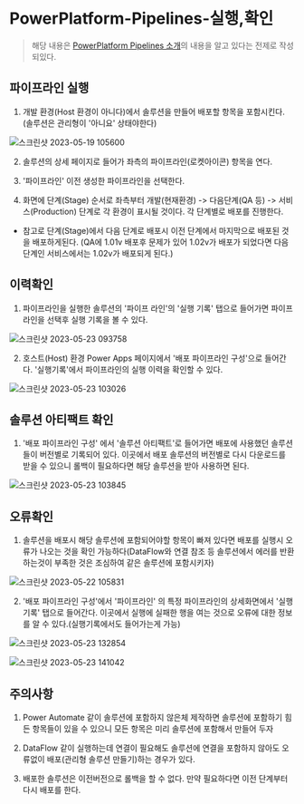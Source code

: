 # PowerPlatform-Pipelines-실행,확인
> 해당 내용은 [PowerPlatform Pipelines 소개](https://nanenchanga.tistory.com/entry/PowerPlatform-Pipelines-%EC%86%8C%EA%B0%9C)의 내용을 알고 있다는 전제로 작성되있다. 

## 파이프라인 실행

1. 개발 환경(Host 환경이 아니다)에서 솔루션을 만들어 배포할 항목을 포함시킨다.(솔루션은 관리형이 '아니요' 상태야한다)

![스크린샷 2023-05-19 105600](https://github.com/nanenchanga53/BlazorForPowerPlatformSamples/assets/39551265/49dc6541-7893-4d43-921c-78de6d509e43)

2. 솔루션의 상세 페이지로 들어가 좌측의 파이프라인(로켓아이콘) 항목을 연다.

3. '파이프라인' 이전 생성한 파이프라인을 선택한다.

4. 화면에 단계(Stage) 순서로 좌측부터 개발(현재환경) -> 다음단계(QA 등) -> 서비스(Production) 단계로 각 환경이 표시될 것이다. 각 단계별로 배포를 진행한다.

* 참고로 단계(Stage)에서 다음 단계로 배포시 이전 단계에서 마지막으로 배포된 것을 배포하게된다. (QA에 1.01v 배포후 문제가 있어 1.02v가 배포가 되었다면 다음 단계인 서비스에서는 1.02v가 배포되게 된다.)

## 이력확인

1. 파이프라인을 실행한 솔루션의 '파이프 라인'의 '실행 기록' 탭으로 들어가면 파이프라인을 선택후 실행 기록을 볼 수 있다.

![스크린샷 2023-05-23 093758](https://github.com/nanenchanga53/BlazorForPowerPlatformSamples/assets/39551265/63a159de-ca51-4f84-85ff-e2ba9671d49f)

2. 호스트(Host) 환경 Power Apps 페이지에서 '배포 파이프라인 구성'으로 들어간다. '실행기록'에서 파이프라인의 실행 이력을 확인할 수 있다.

![스크린샷 2023-05-23 103026](https://github.com/nanenchanga53/BlazorForPowerPlatformSamples/assets/39551265/9370a3bc-5a02-4c01-b86f-ab2d95fd342a)

## 솔루션 아티팩트 확인

1. '배포 파이프라인 구성' 에서 '솔루션 아티팩트'로 들어가면 배포에 사용했던 솔루션들이 버전별로 기록되어 있다. 이곳에서 배포 솔루션의 버전별로 다시 다운로드를 받을 수 있으니 롤백이 필요하다면 해당 솔루션을 받아 사용하면 된다.

![스크린샷 2023-05-23 103845](https://github.com/nanenchanga53/BlazorForPowerPlatformSamples/assets/39551265/1a890ad6-0c71-4ed5-aca9-e341f004a5fd)

## 오류확인

1. 솔루션을 배포시 해당 솔루션에 포함되어야할 항목이 빠져 있다면 배포를 실행시 오류가 나오는 것을 확인 가능하다(DataFlow와 연결 참조 등 솔루션에서 에러를 반환하는것이 부족한 것은 조심하여 같은 솔루션에 포함시키자)

![스크린샷 2023-05-22 105831](https://github.com/nanenchanga53/BlazorForPowerPlatformSamples/assets/39551265/892f1442-8548-4c62-a708-895cda4eaf77)

2. '배포 파이프라인 구성'에서 '파이프라인' 의 특정 파이프라인의 상세화면에서 '실행기록' 탭으로 들어간다. 이곳에서 실행에 실패한 행을 여는 것으로 오류에 대한 정보를 알 수 있다.(실행기록에서도 들어가는게 가능)

![스크린샷 2023-05-23 132854](https://github.com/nanenchanga53/BlazorForPowerPlatformSamples/assets/39551265/7e3d1d7c-34d3-4346-876e-12e36ce1e687)

![스크린샷 2023-05-23 141042](https://github.com/nanenchanga53/BlazorForPowerPlatformSamples/assets/39551265/9d1e107e-4dd9-4c03-a884-4f3d193182cd)

## 주의사항

1. Power Automate 같이 솔루션에 포함하지 않은체 제작하면 솔루션에 포함하기 힘든 항목들이 있을 수 있으니 모든 항목은 미리 솔루션에 포함해서 만들어 두자

2. DataFlow 같이 실행하는데 연결이 필요해도 솔루션에 연결을 포함하지 않아도 오류없이 배포(관리형 솔루션 만들기)하는 경우가 있다.

3. 배포한 솔루션은 이전버전으로 롤백을 할 수 없다. 만약 필요하다면 이전 단계부터 다시 배포를 한다.